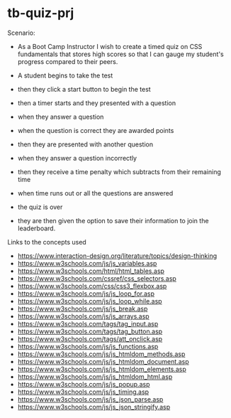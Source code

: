 # tb-quiz-prj
Scenario:
- As a Boot Camp Instructor
I wish to create a timed quiz on CSS fundamentals that stores high scores
so that I can gauge my student's progress compared to their peers.



- A student begins to take the test
- then they click a start button to begin the test
- then a timer starts and they presented with a question
- when they answer a question
- when the question is correct they are awarded points
- then they are presented with another question
- when they answer a question incorrectly
- then they receive a time penalty which subtracts from their remaining time
- when time runs out or all the questions are answered
- the quiz is over
- they are then given the option to save their information to join the leaderboard.

Links to the concepts used

- https://www.interaction-design.org/literature/topics/design-thinking
- https://www.w3schools.com/js/js_variables.asp
- https://www.w3schools.com/html/html_tables.asp
- https://www.w3schools.com/cssref/css_selectors.asp
- https://www.w3schools.com/css/css3_flexbox.asp
- https://www.w3schools.com/js/js_loop_for.asp
- https://www.w3schools.com/js/js_loop_while.asp
- https://www.w3schools.com/js/js_break.asp
- https://www.w3schools.com/js/js_arrays.asp
- https://www.w3schools.com/tags/tag_input.asp
- https://www.w3schools.com/tags/tag_button.asp
- https://www.w3schools.com/tags/att_onclick.asp
- https://www.w3schools.com/js/js_functions.asp
- https://www.w3schools.com/js/js_htmldom_methods.asp
- https://www.w3schools.com/js/js_htmldom_document.asp
- https://www.w3schools.com/js/js_htmldom_elements.asp
- https://www.w3schools.com/js/js_htmldom_html.asp
- https://www.w3schools.com/js/js_popup.asp
- https://www.w3schools.com/js/js_timing.asp
- https://www.w3schools.com/js/js_json_parse.asp
- https://www.w3schools.com/js/js_json_stringify.asp